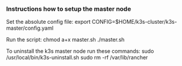 ### Instructions how to setup the master node

Set the absolute config file:
export CONFIG=$HOME/k3s-cluster/k3s-master/config.yaml

Run the script:
chmod a+x master.sh
./master.sh

To uninstall the k3s master node run these commands:
sudo /usr/local/bin/k3s-uninstall.sh
sudo rm -rf /var/lib/rancher